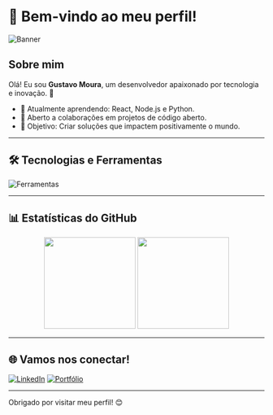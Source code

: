 # 👋 Bem-vindo ao meu perfil!

![Banner](https://seu-link-da-imagem-aqui.com/banner.png)

## Sobre mim
Olá! Eu sou **Gustavo Moura**, um desenvolvedor apaixonado por tecnologia e inovação. 🚀

- 🌱 Atualmente aprendendo: React, Node.js e Python.
- 💼 Aberto a colaborações em projetos de código aberto.
- 🎯 Objetivo: Criar soluções que impactem positivamente o mundo.

---

## 🛠️ Tecnologias e Ferramentas
![Ferramentas](https://skillicons.dev/icons?i=python,js,react,nodejs,html,css,git,vscode&theme=light)

---

## 📊 Estatísticas do GitHub
<div align="center">
  <img height="180em" src="https://github-readme-stats.vercel.app/api?username=Gustavo-MouraDev&show_icons=true&theme=dracula&include_all_commits=true&count_private=true"/>
  <img height="180em" src="https://github-readme-stats.vercel.app/api/top-langs/?username=Gustavo-MouraDev&layout=compact&langs_count=7&theme=dracula"/>
</div>

---

## 🌐 Vamos nos conectar!
[![LinkedIn](https://img.shields.io/badge/LinkedIn-0077B5?style=for-the-badge&logo=linkedin&logoColor=white)](https://linkedin.com/in/seu-perfil)
[![Portfólio](https://img.shields.io/badge/Portfólio-000?style=for-the-badge&logo=github&logoColor=white)](https://seu-portfolio.com)

---

Obrigado por visitar meu perfil! 😊
